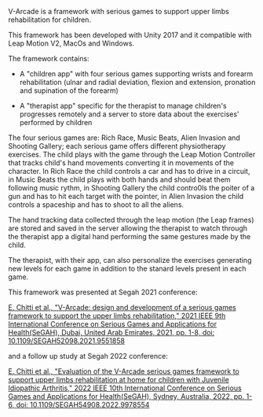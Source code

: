 V-Arcade is a framework with serious games to support upper limbs rehabilitation for children.

This framework has been developed with Unity 2017 and it compatible with Leap Motion V2, MacOs and Windows. 

The framework contains:

- A "children app"  with four serious games supporting wrists and forearm rehabilitation (ulnar and radial deviation, flexion and extension, pronation and supination of the forearm)

- A "therapist app"  specific for the therapist to manage children's progresses remotely and a server to store data about the exercises' performed by children

The four serious games are: Rich Race, Music Beats, Alien Invasion and Shooting Gallery; each serious game offers different physiotherapy exercises. 
The child plays with the game through the Leap Motion Controller that tracks child's hand movements converting it in movements of the character. In Rich Race the child controls a car and has to drive in a circuit, in Music Beats the child plays with both hands and should beat them following music rythm, in Shooting Gallery the child contro0ls the poiter of a gun and has to hit each target with the pointer, in Alien Invasion the child controls a spaceship and has to shoot to all the aliens.

The hand tracking data collected through the leap motion (the Leap frames) are stored and saved in the server allowing the therapist to watch through the therapist app a digital hand performing the same gestures made by the child. 

The therapist, with their app, can also personalize the exercises generating new levels for each game in addition to the stanard levels present in each game.

This framework was presented at Segah 2021 conference: 

[E. Chitti et al., "V-Arcade: design and development of a serious games framework to support the upper limbs rehabilitation," 2021 IEEE 9th International Conference on Serious Games and Applications for Health(SeGAH), Dubai, United Arab Emirates, 2021, pp. 1-8, doi: 10.1109/SEGAH52098.2021.9551858](https://ieeexplore.ieee.org/document/9551858)

and a follow up study at Segah 2022 conference:

[E. Chitti et al., "Evaluation of the V-Arcade serious games framework to support upper limbs rehabilitation at home for children with Juvenile Idiopathic Arthritis," 2022 IEEE 10th International Conference on Serious Games and Applications for Health(SeGAH), Sydney, Australia, 2022, pp. 1-6, doi: 10.1109/SEGAH54908.2022.9978554](https://ieeexplore.ieee.org/document/9978554)

